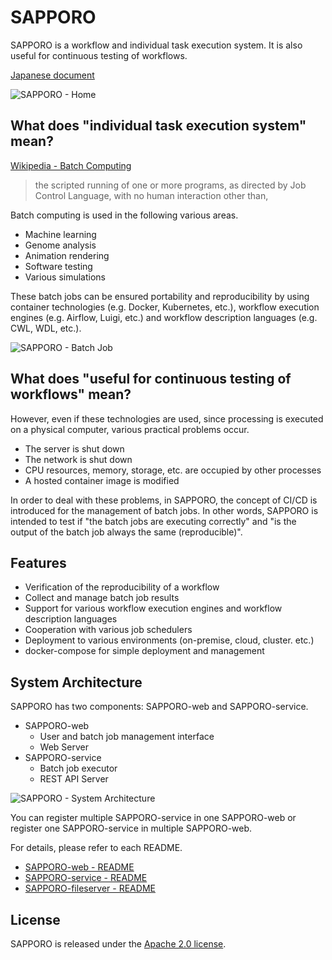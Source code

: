 # SAPPORO

SAPPORO is a workflow and individual task execution system. It is also useful for continuous testing of workflows.

[Japanese document](https://hackmd.io/s/Syq0q0o8N)

![SAPPORO - Home](https://i.imgur.com/ebHAY8o.jpg)

## What does "individual task execution system" mean?

[Wikipedia - Batch Computing](https://en.wikipedia.org/wiki/Batch_processing)

> the scripted running of one or more programs, as directed by Job Control Language, with no human interaction other than,

Batch computing is used in the following various areas.

- Machine learning
- Genome analysis
- Animation rendering
- Software testing
- Various simulations

These batch jobs can be ensured portability and reproducibility by using container technologies (e.g. Docker, Kubernetes, etc.), workflow execution engines (e.g. Airflow, Luigi, etc.) and workflow description languages (e.g. CWL, WDL, etc.).

![SAPPORO - Batch Job](https://i.imgur.com/4UJ799a.png)

## What does "useful for continuous testing of workflows" mean?

However, even if these technologies are used, since processing is executed on a physical computer, various practical problems occur.

- The server is shut down
- The network is shut down
- CPU resources, memory, storage, etc. are occupied by other processes
- A hosted container image is modified

In order to deal with these problems, in SAPPORO, the concept of CI/CD is introduced for the management of batch jobs. In other words, SAPPORO is intended to test if "the batch jobs are executing correctly" and "is the output of the batch job always the same (reproducible)".

## Features

- Verification of the reproducibility of a workflow
- Collect and manage batch job results
- Support for various workflow execution engines and workflow description languages
- Cooperation with various job schedulers
- Deployment to various environments (on-premise, cloud, cluster. etc.)
- docker-compose for simple deployment and management

## System Architecture

SAPPORO has two components: SAPPORO-web and SAPPORO-service.

- SAPPORO-web
  - User and batch job management interface
  - Web Server
- SAPPORO-service
  - Batch job executor
  - REST API Server

![SAPPORO - System Architecture](https://i.imgur.com/A4seI74.png)

You can register multiple SAPPORO-service in one SAPPORO-web or register one SAPPORO-service in multiple SAPPORO-web.

For details, please refer to each README.

- [SAPPORO-web - README](https://github.com/ddbj/SAPPORO-web/blob/master/README.md)
- [SAPPORO-service - README](https://github.com/ddbj/SAPPORO-service/blob/master/README.md)
- [SAPPORO-fileserver - README](https://github.com/ddbj/SAPPORO-fileserver/blob/master/README.md)

## License

SAPPORO is released under the [Apache 2.0 license](https://github.com/ddbj/SAPPORO/blob/master/LICENSE).
